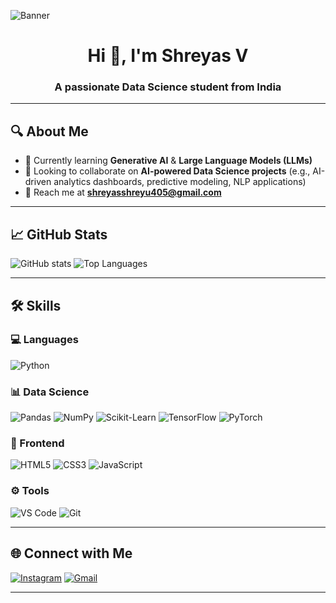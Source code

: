 <!-- Profile Banner -->
![Banner](https://github.com/shreyas27092004/shreyass27092004/blob/main/banner.jpg)

<h1 align="center">Hi 👋, I'm Shreyas V</h1>
<h3 align="center">A passionate Data Science student from India</h3>

---

## 🔍 About Me
- 📖 Currently learning **Generative AI** & **Large Language Models (LLMs)**
- 🤝 Looking to collaborate on **AI-powered Data Science projects** (e.g., AI-driven analytics dashboards, predictive modeling, NLP applications)
- 📧 Reach me at **shreyasshreyu405@gmail.com**

---

## 📈 GitHub Stats
![GitHub stats](https://github-readme-stats.vercel.app/api?username=shreyas27092004&show_icons=true&theme=radical&hide_border=true&bg_color=0D1117)
![Top Languages](https://github-readme-stats.vercel.app/api/top-langs/?username=shreyas27092004&layout=compact&theme=radical&hide_border=true&bg_color=0D1117)

---

## 🛠 Skills
### 💻 Languages
![Python](https://img.shields.io/badge/Python-3776AB?style=for-the-badge&logo=python&logoColor=white)

### 📊 Data Science
![Pandas](https://img.shields.io/badge/Pandas-150458?style=for-the-badge&logo=pandas&logoColor=white)
![NumPy](https://img.shields.io/badge/NumPy-013243?style=for-the-badge&logo=numpy&logoColor=white)
![Scikit-Learn](https://img.shields.io/badge/Scikit_Learn-F7931E?style=for-the-badge&logo=scikit-learn&logoColor=white)
![TensorFlow](https://img.shields.io/badge/TensorFlow-FF6F00?style=for-the-badge&logo=tensorflow&logoColor=white)
![PyTorch](https://img.shields.io/badge/PyTorch-EE4C2C?style=for-the-badge&logo=pytorch&logoColor=white)

### 🎨 Frontend
![HTML5](https://img.shields.io/badge/HTML5-E34F26?style=for-the-badge&logo=html5&logoColor=white)
![CSS3](https://img.shields.io/badge/CSS3-1572B6?style=for-the-badge&logo=css3&logoColor=white)
![JavaScript](https://img.shields.io/badge/JavaScript-F7DF1E?style=for-the-badge&logo=javascript&logoColor=black)

### ⚙ Tools
![VS Code](https://img.shields.io/badge/VS_Code-0078D4?style=for-the-badge&logo=visual-studio-code&logoColor=white)
![Git](https://img.shields.io/badge/Git-F05032?style=for-the-badge&logo=git&logoColor=white)

---

## 🌐 Connect with Me
[![Instagram](https://img.shields.io/badge/Instagram-%23E4405F.svg?style=for-the-badge&logo=Instagram&logoColor=white)](https://www.instagram.com/shreyas__v_/)
[![Gmail](https://img.shields.io/badge/Gmail-D14836?style=for-the-badge&logo=gmail&logoColor=white)](mailto:shreyasshreyu405@gmail.com)

---
